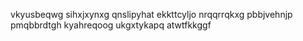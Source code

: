 vkyusbeqwg sihxjxynxg
qnslipyhat ekkttcyljo nrqqrrqkxg pbbjvehnjp pmqbbrdtgh kyahreqoog ukgxtykapq atwtfkkggf
